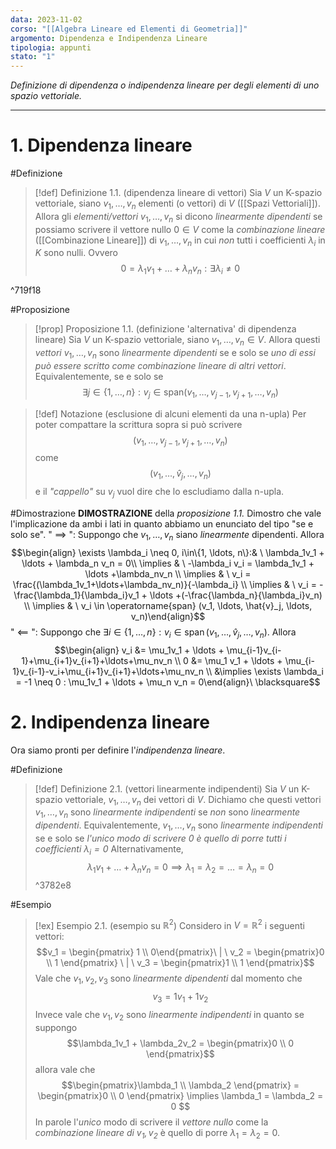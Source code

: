 ```yaml
---
data: 2023-11-02
corso: "[[Algebra Lineare ed Elementi di Geometria]]"
argomento: Dipendenza e Indipendenza Lineare
tipologia: appunti
stato: "1"
---
```

*Definizione di dipendenza o indipendenza lineare per degli elementi di uno spazio vettoriale.*
- - -
# 1. Dipendenza lineare
#Definizione 
> [!def] Definizione 1.1. (dipendenza lineare di vettori)
Sia $V$ un K-spazio vettoriale, siano $v_1, \ldots, v_n$ elementi (o vettori) di $V$ ([[Spazi Vettoriali]]).
Allora gli *elementi/vettori* $v_1, \ldots, v_n$ si dicono *linearmente dipendenti* se possiamo scrivere il vettore nullo $0 \in V$ come la *combinazione lineare* ([[Combinazione Lineare]]) di $v_1, \ldots, v_n$ in cui *non* tutti i coefficienti $\lambda_i$ in $K$ sono nulli. Ovvero $$0 = \lambda_1 v_1 + \ldots + \lambda_n v_n: \exists \lambda_i \neq 0$$

^719f18

#Proposizione 
> [!prop] Proposizione 1.1. (definizione 'alternativa' di dipendenza lineare)
Sia $V$ un K-spazio vettoriale, siano $v_1, \ldots, v_n \in V$. Allora questi *vettori* $v_1, \ldots, v_n$ sono *linearmente dipendenti* se e solo se *uno di essi può essere scritto come combinazione lineare di altri vettori*.
Equivalentemente, se e solo se$$\exists j \in \{1, \ldots, n\}: v_j \in \text{span}(v_1, \ldots, v_{j-1}, v_{j+1}, \ldots, v_n)$$

> [!def] Notazione (esclusione di alcuni elementi da una n-upla)
Per poter compattare la scrittura sopra si può scrivere $$(v_1, \ldots, v_{j-1}, v_{j+1}, \ldots, v_n)$$come $$(v_1, \ldots, \hat{v}_j, \ldots, v_n)$$e il *"cappello"* su $v_j$ vuol dire che lo escludiamo dalla n-upla.

#Dimostrazione 
**DIMOSTRAZIONE** della *proposizione 1.1.* 
Dimostro che vale l'implicazione da ambi i lati in quanto abbiamo un enunciato del tipo "se e solo se".
" $\implies$ ": Suppongo che $v_1, \ldots, v_n$ siano *linearmente* dipendenti. Allora $$\begin{align} \exists \lambda_i \neq 0, i\in\{1, \ldots, n\}:& \ \lambda_1v_1 + \ldots + \lambda_n v_n = 0\\ \implies & \ -\lambda_i v_i = \lambda_1v_1 + \ldots +\lambda_nv_n \\ \implies & \ v_i = \frac{(\lambda_1v_1+\ldots+\lambda_nv_n)}{-\lambda_i} \\ \implies & \ v_i = -\frac{\lambda_1}{\lambda_i}v_1 + \ldots +(-\frac{\lambda_n}{\lambda_i}v_n) \\ \implies & \ v_i \in \operatorname{span} (v_1, \ldots, \hat{v}_j, \ldots, v_n)\end{align}$$
" $\impliedby$ ": Suppongo che $\exists i \in \{1, \ldots, n\}: v_i \in \operatorname{span}(v_1, \ldots, \hat{v}_j, \ldots, v_n)$. Allora $$\begin{align} v_i &= \mu_1v_1 + \ldots + \mu_{i-1}v_{i-1}+\mu_{i+1}v_{i+1}+\ldots+\mu_nv_n \\ 0 &= \mu_1 v_1 + \ldots + \mu_{i-1}v_{i-1}-v_i+\mu_{i+1}v_{i+1}+\ldots+\mu_nv_n \\ &\implies \exists \lambda_i  = -1 \neq 0 : \mu_1v_1 + \ldots  + \mu_n v_n = 0\end{align}\  \blacksquare$$
# 2. Indipendenza lineare
Ora siamo pronti per definire l'*indipendenza lineare*.

#Definizione 
> [!def] Definizione 2.1. (vettori linearmente indipendenti)
Sia $V$ un K-spazio vettoriale, $v_1, \ldots, v_n$ dei vettori di $V$.
Dichiamo che questi vettori $v_1, \ldots, v_n$ sono *linearmente indipendenti* se *non* sono *linearmente dipendenti*. 
Equivalentemente, $v_1, \ldots, v_n$ sono *linearmente indipendenti* se e solo se *l'unico modo di scrivere $0$ è quello di porre tutti i coefficienti $\lambda_i = 0$*
Alternativamente, $$\lambda_1 v_1+\ldots+\lambda_nv_n = 0 \implies \lambda_1=\lambda_2=\ldots=\lambda_n=0$$ 
^3782e8

#Esempio 
> [!ex] Esempio 2.1. (esempio su $\mathbb{R}^2$)
Considero in $V = \mathbb{R}^2$ i seguenti vettori: $$v_1 = \begin{pmatrix} 1 \\ 0\end{pmatrix}\ | \ v_2 = \begin{pmatrix}0 \\ 1 \end{pmatrix} \ | \ v_3 = \begin{pmatrix}1 \\ 1 \end{pmatrix}$$Vale che $v_1, v_2, v_3$ sono *linearmente dipendenti* dal momento che $$v_3 = 1v_1 +1v_2$$Invece vale che $v_1, v_2$ sono *linearmente indipendenti* in quanto se suppongo $$\lambda_1v_1 + \lambda_2v_2 = \begin{pmatrix}0 \\ 0 \end{pmatrix}$$allora vale che $$\begin{pmatrix}\lambda_1 \\ \lambda_2  \end{pmatrix} = \begin{pmatrix}0 \\ 0 \end{pmatrix} \implies \lambda_1 = \lambda_2 = 0 $$In parole l'*unico* modo di scrivere il *vettore nullo* come la *combinazione lineare di $v_1,v_2$* è quello di porre $\lambda_1 = \lambda_2 = 0$.
